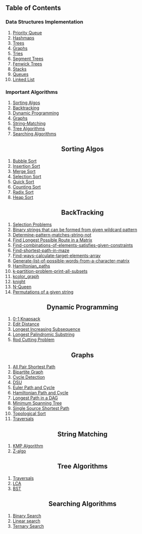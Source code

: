 ## Table of Contents

### Data Structures Implementation
1. [Priority Queue](./DS%20implementations/PRIORITY_QUEUES/)
2. [Hashmaps](./DS%20implementations/HASHMAPS/)
3. [Trees](./DS%20implementations/TREES)
4. [Graphs](./DS%20implementations/GRAPHS/)
5. [Tries](./DS%20implementations/TRIES/)
6. [Segment Trees](./DS%20implementations/Segment%20TREES/)
7. [Fenwick Trees](./DS%20implementations/FENWICK%20TREES)
8. [Stacks](./DS%20implementations/STACKS)
9. [Queues](./DS%20implementations/QUEUES)
10. [Linked List](./DS%20implementations/Linked%20List)

### Important Algorithms

1. [Sorting Algos](#Sorting-Algos)
2. [Backtracking](#BackTracking)
3. [Dynamic Programming](#Dynamic-Programming)
4. [Graphs](#Graphs)
5. [String-Matching](#String-Matching)
6. [Tree Algorithms](#Tree-Algorithms)
7. [Searching Algorithms](#Searching-Algorithms)

<h2 align="center">Sorting Algos</h2>

1. [Bubble Sort](./Algorithms/Sorting/bubbleSort.cpp)
2. [Insertion Sort](./Algorithms/Sorting/insertionSort.cpp)
3. [Merge Sort](./Algorithms/Sorting/mergeSort.cpp)
4. [Selection Sort](./Algorithms/Sorting/selectionSort.cpp)
5. [Quick Sort](./Algorithms/Sorting/quickSort.cpp)
6. [Counting Sort](./Algorithms/Sorting/CountingSort.cpp)
7. [Radix Sort](./Algorithms/Sorting/RadixSort.cpp)
8. [Heap Sort](./Algorithms/Sorting/HeapSort.cpp)

<h2 align="center">BackTracking</h2>

1. [Selection Problems](./Algorithms/BackTracking/SELECTION%20PROBLEMS)
2. [Binary strings that can be formed from given wildcard pattern](./Algorithms/BackTracking/binary%20strings%20that%20can%20be%20formed%20from%20given%20wildcard%20pattern.cpp)
3. [Determine-pattern-matches-string-not](./Algorithms/BackTracking/determine-pattern-matches-string-not.cpp)
4. [Find Longest Possible Route in a Matrix](./Algorithms/BackTracking/Find%20Longest%20Possible%20Route%20in%20a%20Matrix.cpp)
5. [Find-combinations-of-elements-satisfies-given-constraints](./Algorithms/BackTracking/find-combinations-of-elements-satisfies-given-constraints.cpp)
6. [Find-shortest-path-in-maze](./Algorithms/BackTracking/find-shortest-path-in-maze.cpp)
7. [Find-ways-calculate-target-elements-array](./Algorithms/BackTracking/find-ways-calculate-target-elements-array.cpp)
8. [Generate-list-of-possible-words-from-a-character-matrix](./Algorithms/BackTracking/generate-list-of-possible-words-from-a-character-matrix.cpp)
9. [Hamiltonian_paths](./Algorithms/BackTracking/hamiltonian_paths.cpp)
10. [k-partition-problem-print-all-subsets](./Algorithms/BackTracking/k-partition-problem-print-all-subsets.cpp)
11. [kcolor_graph](./Algorithms/BackTracking/kcolor_graph.cpp)
12. [knight](./Algorithms/BackTracking/knight.cpp)
13. [N-Queen](./Algorithms/BackTracking/N-Queen.cpp)
14. [Permutations of a given string](./Algorithms/BackTracking/Permutations%20of%20a%20given%20string.cpp)


<h2 align="center">Dynamic Programming</h2>

1. [0-1 Knapsack](./Algorithms/Dynamic%20Programming/0-1Knapsack(DP).cpp)
2. [Edit Distance](./Algorithms/Dynamic%20Programming/EditDistance(DP).cpp)
3. [Longest Increasing Subsequence](./Dynamic%20Programming/LongestIncSubsequence(DP).cpp)
4. [Longest Palindromic Substring](./Algorithms/Dynamic%20Programming/LongestPallindromicSubstring(DP).cpp)
5. [Rod Cutting Problem](./Algorithms/Dynamic%20Programming/rod_cutting(DP).cpp)

<h2 align="center">Graphs</h2>

1. [All Pair Shortest Path ](./Algorithms/GRAPHS/All_pair_shortest_path)
2. [Bipartite Graph](./Algorithms/GRAPHS/Bipartite%20graph)
3. [Cycle Detection ](./Algorithms/GRAPHS/Cycle%20Detection)
4. [DSU](./Algorithms/GRAPHS/DSU)
5. [Euler Path and Cycle](./Algorithms/GRAPHS/Euler%20Path%20and%20Cycle)
6. [Hamiltonian Path and Cycle](./Algorithms/GRAPHS/Hamiltonian%20Path%20and%20cycle)
7. [Longest Path in a DAG](./Algorithms/GRAPHS/Longest%20Path%20in%20a%20DAG)
8. [Minimum Spanning Tree](./Algorithms/GRAPHS/Minimum%20Spanning%20Tree)
9. [Single Source Shortest Path](./Algorithms/GRAPHS/Single_source_Shortest_distance)
10. [Topological Sort](./Algorithms/GRAPHS/Topological%20Sort)
11. [Traversals](./Algorithms/GRAPHS/Traversals)

<h2 align="center">String Matching</h2>

1. [KMP Algorithm](./Algorithms/String%20Matching/kmp.cpp)
2. [Z-algo](./Algorithms/String%20Matching/Z-algo.cpp)

<h2 align="center">Tree Algorithms</h2>

1. [Traversals](./Algorithms/TREES/Traversals)
2. [LCA](./Algorithms/TREES/LCA)
3. [BST](./Algorithms/TREES/BST)

<h2 align="center">Searching Algorithms</h2>

1. [Binary Search](./Algorithms/Search/binarySearch.cpp)
2. [Linear search]( ./Algorithms/Search/LinearSearch.cpp)
3. [Ternary Search]( ./Algorithms/Search/ternarySearch.cpp)

